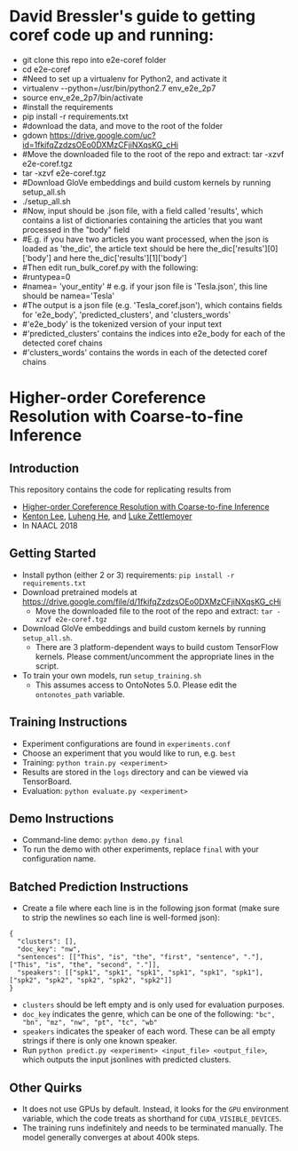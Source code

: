 # David Bressler's guide to getting coref code up and running:
- git clone this repo into e2e-coref folder
- cd e2e-coref
- #Need to set up a virtualenv for Python2, and activate it
- virtualenv --python=/usr/bin/python2.7 env_e2e_2p7
- source env_e2e_2p7/bin/activate
- #install the requirements
- pip install -r requirements.txt
- #download the data, and move to the root of the folder
- gdown https://drive.google.com/uc?id=1fkifqZzdzsOEo0DXMzCFjiNXqsKG_cHi
- #Move the downloaded file to the root of the repo and extract: tar -xzvf e2e-coref.tgz
- tar -xzvf e2e-coref.tgz
- #Download GloVe embeddings and build custom kernels by running setup_all.sh
- ./setup_all.sh
- #Now, input should be .json file, with a field called 'results', which contains a list of dictionaries containing the articles that you want processed in the "body" field
- #E.g. if you have two articles you want processed, when the json is loaded as 'the_dic', the article text should be here the_dic['results'][0]['body'] and here the_dic['results'][1]['body']
- #Then edit run_bulk_coref.py with the following:
-    #runtypea=0
-    #namea= 'your_entity' # e.g. if your json file is 'Tesla.json', this line should be namea='Tesla'
- #The output is a json file (e.g. 'Tesla_coref.json'), which contains fields for 'e2e_body', 'predicted_clusters', and 'clusters_words'
- #'e2e_body' is the tokenized version of your input text
- #'predicted_clusters' contains the indices into e2e_body for each of the detected coref chains
- #'clusters_words' contains the words in each of the detected coref chains

# Higher-order Coreference Resolution with Coarse-to-fine Inference

## Introduction
This repository contains the code for replicating results from

* [Higher-order Coreference Resolution with Coarse-to-fine Inference](https://arxiv.org/abs/1804.05392)
* [Kenton Lee](http://kentonl.com/), [Luheng He](https://homes.cs.washington.edu/~luheng), and [Luke Zettlemoyer](https://www.cs.washington.edu/people/faculty/lsz)
* In NAACL 2018

## Getting Started

* Install python (either 2 or 3) requirements: `pip install -r requirements.txt`
* Download pretrained models at https://drive.google.com/file/d/1fkifqZzdzsOEo0DXMzCFjiNXqsKG_cHi
  * Move the downloaded file to the root of the repo and extract: `tar -xzvf e2e-coref.tgz`
* Download GloVe embeddings and build custom kernels by running `setup_all.sh`.
  * There are 3 platform-dependent ways to build custom TensorFlow kernels. Please comment/uncomment the appropriate lines in the script.
* To train your own models, run `setup_training.sh`
  * This assumes access to OntoNotes 5.0. Please edit the `ontonotes_path` variable.

## Training Instructions

* Experiment configurations are found in `experiments.conf`
* Choose an experiment that you would like to run, e.g. `best`
* Training: `python train.py <experiment>`
* Results are stored in the `logs` directory and can be viewed via TensorBoard.
* Evaluation: `python evaluate.py <experiment>`

## Demo Instructions

* Command-line demo: `python demo.py final`
* To run the demo with other experiments, replace `final` with your configuration name.

## Batched Prediction Instructions

* Create a file where each line is in the following json format (make sure to strip the newlines so each line is well-formed json):
```
{
  "clusters": [],
  "doc_key": "nw",
  "sentences": [["This", "is", "the", "first", "sentence", "."], ["This", "is", "the", "second", "."]],
  "speakers": [["spk1", "spk1", "spk1", "spk1", "spk1", "spk1"], ["spk2", "spk2", "spk2", "spk2", "spk2"]]
}
```
  * `clusters` should be left empty and is only used for evaluation purposes.
  * `doc_key` indicates the genre, which can be one of the following: `"bc", "bn", "mz", "nw", "pt", "tc", "wb"`
  * `speakers` indicates the speaker of each word. These can be all empty strings if there is only one known speaker.
* Run `python predict.py <experiment> <input_file> <output_file>`, which outputs the input jsonlines with predicted clusters.

## Other Quirks

* It does not use GPUs by default. Instead, it looks for the `GPU` environment variable, which the code treats as shorthand for `CUDA_VISIBLE_DEVICES`.
* The training runs indefinitely and needs to be terminated manually. The model generally converges at about 400k steps.
